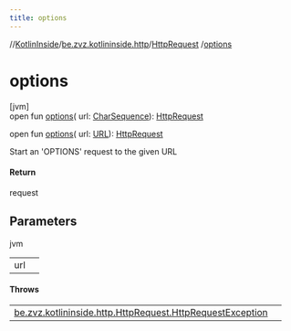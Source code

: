 ```yaml
---
title: options
---
```

//[KotlinInside](../../../index.html)/[be.zvz.kotlininside.http](../index.html)/[HttpRequest](index.html)
/[options](options.html)

# options

[jvm]\
open fun [options](options.html)(
url: [CharSequence](https://docs.oracle.com/javase/7/docs/api/java/lang/CharSequence.html)): [HttpRequest](index.html)

open fun [options](options.html)(
url: [URL](https://docs.oracle.com/javase/7/docs/api/java/net/URL.html)): [HttpRequest](index.html)

Start an 'OPTIONS' request to the given URL

#### Return

request

## Parameters

jvm

| | |
|---|---|
| url |  |

#### Throws

| | |
|---|---|
| [be.zvz.kotlininside.http.HttpRequest.HttpRequestException](-http-request-exception/index.html) |  |



